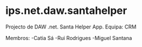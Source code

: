 # ips.net.daw.santahelper
Projecto de DAW .net. 
Santa Helper App.
Equipa: CRM

Membros:
-Catia Sá
-Rui Rodrigues
-Miguel Santana
